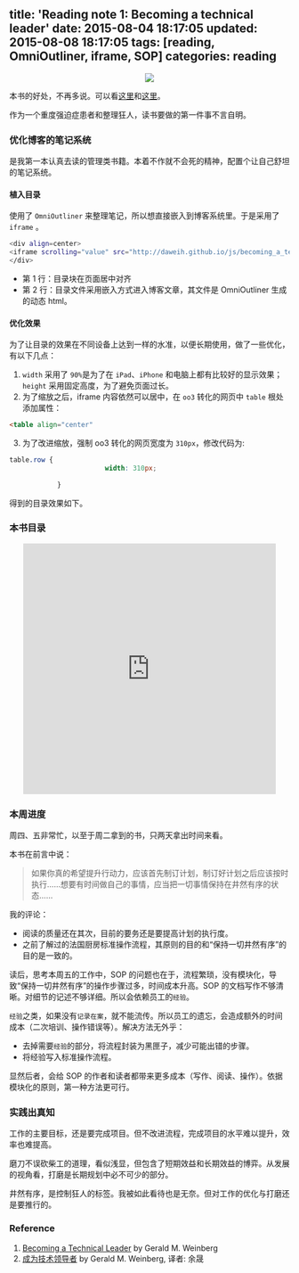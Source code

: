 title: 'Reading note 1: Becoming a technical leader'
date: 2015-08-04 18:17:05
updated: 2015-08-08 18:17:05
tags: [reading, OmniOutliner, iframe, SOP] 
categories: reading
---
<div align=center>
<img src="http://daweih.github.io/images/leader.jpg">
</div>

本书的好处，不再多说。可以看[这里](http://book.douban.com/review/6789847/)和[这里](http://blog.youxu.info/2015/05/17/tech-lead-1/)。

作为一个重度强迫症患者和整理狂人，读书要做的第一件事不言自明。

### 优化博客的笔记系统

是我第一本认真去读的管理类书籍。本着不作就不会死的精神，配置个让自己舒坦的笔记系统。

#### 植入目录

使用了 `OmniOutliner` 来整理笔记，所以想直接嵌入到博客系统里。于是采用了 `iframe` 。

``` bash
<div align=center>
<iframe scrolling="value" src="http://daweih.github.io/js/becoming_a_technical_leader.html/index.html" width=90% height=450px frameborder="0" scrolling="yes"></iframe>
</div>
```

- 第 1 行：目录块在页面居中对齐
- 第 2 行：目录文件采用嵌入方式进入博客文章，其文件是 OmniOutliner 生成的动态 html。


#### 优化效果

为了让目录的效果在不同设备上达到一样的水准，以便长期使用，做了一些优化，有以下几点：
1. `width` 采用了 `90%`是为了在 `iPad`、`iPhone` 和电脑上都有比较好的显示效果；`height` 采用固定高度，为了避免页面过长。
2. 为了缩放之后，iframe 内容依然可以居中，在 `oo3` 转化的网页中 `table` 根处添加属性：
``` html
<table align="center"
```
3. 为了改进缩放，强制 oo3 转化的网页宽度为 `310px`，修改代码为:
``` css
table.row {
						width: 310px;
			
			}
```

得到的目录效果如下。

### 本书目录

<div align=center>
<iframe scrolling="value" src="http://daweih.github.io/js/becoming_a_technical_leader.html/index.html" width=90% height=450px frameborder="0" scrolling="yes"></iframe>
</div>

### 本周进度

周四、五非常忙，以至于周二拿到的书，只两天拿出时间来看。

本书在前言中说：

> 如果你真的希望提升行动力，应该首先制订计划，制订好计划之后应该按时执行......想要有时间做自己的事情，应当把一切事情保持在井然有序的状态......

我的评论：

- 阅读的质量还在其次，目前的要务还是要提高计划的执行度。
- 之前了解过的法国厨房标准操作流程，其原则的目的和“保持一切井然有序”的目的是一致的。

读后，思考本周五的工作中，SOP 的问题也在于，流程繁琐，没有模块化，导致“保持一切井然有序”的操作步骤过多，时间成本升高。SOP 的文档写作不够清晰。对细节的记述不够详细。所以会依赖员工的`经验`。

`经验`之类，如果没有`记录在案`，就不能流传。所以员工的遗忘，会造成额外的时间成本（二次培训、操作错误等）。解决方法无外乎：
- 去掉需要`经验`的部分，将流程封装为黑匣子，减少可能出错的步骤。
- 将经验写入标准操作流程。

显然后者，会给 SOP 的作者和读者都带来更多成本（写作、阅读、操作）。依据模块化的原则，第一种方法更可行。

### 实践出真知

工作的主要目标，还是要完成项目。但不改进流程，完成项目的水平难以提升，效率也难提高。

磨刀不误砍柴工的道理，看似浅显，但包含了短期效益和长期效益的博弈。从发展的视角看，打磨是长期规划中必不可少的部分。

井然有序，是控制狂人的标签。我被如此看待也是无奈。但对工作的优化与打磨还是要推行的。



### Reference
1. [Becoming a Technical Leader](http://book.douban.com/subject/1807715/) by Gerald M. Weinberg
2. [成为技术领导者](http://book.douban.com/subject/26419762/) by Gerald M. Weinberg, 译者: 余晟
